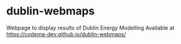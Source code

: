 # dublin-webmaps
Webpage to display results of Dublin Energy Modelling
Available at https://codema-dev.github.io/dublin-webmaps/
